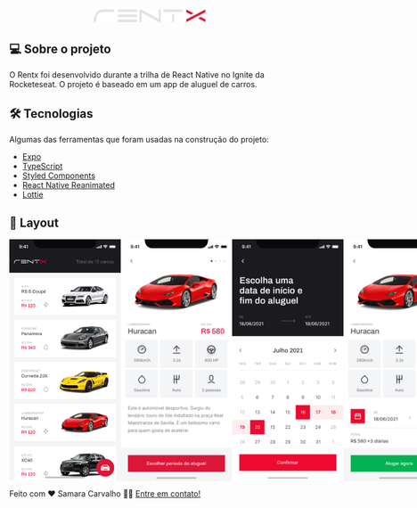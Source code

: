 <h2 align="center">
	<img alt="Rentx" title="#Rentx" src="./src/assets/logo.svg" width="200px">
</h2>


## 💻 Sobre o projeto


O Rentx foi desenvolvido durante a trilha de React Native no Ignite da Rocketeseat. O projeto é baseado em um app de aluguel de carros.


## 🛠 Tecnologias


Algumas das ferramentas que foram usadas na construção do projeto:

- [Expo][expo]
- [TypeScript][typescript]
- [Styled Components][styledcomponents]
- [React Native Reanimated][rnreanimated]
- [Lottie][lottie]


## 🎨 Layout


<p style="display: flex; align-items: flex-start; justify-content: flex-start;">
  <img alt="Rentx" title="#Rentx" src="./assets/home.png" width="200px">
  <img alt="Rentx" title="#Rentx" src="./assets/detalhes.png" width="200px">
  <img alt="Rentx" title="#Rentx" src="./assets/data-escolhida.png" width="200px">
  <img alt="Rentx" title="#Rentx" src="./assets/detalhes-scheduling.png" width="200px">
  <img alt="Rentx" title="#Rentx" src="./assets/completed.png" width="200px">
</p>


Feito com ❤️ Samara Carvalho 👋🏽 [Entre em contato!](https://www.linkedin.com/in/samcarvalhos/)

[expo]: https://docs.expo.dev/
[typescript]: https://www.typescriptlang.org/
[styledcomponents]: https://styled-components.com/
[rnreanimated]: https://docs.swmansion.com/react-native-reanimated/
[lottie]: https://docs.expo.dev/versions/latest/sdk/lottie/
